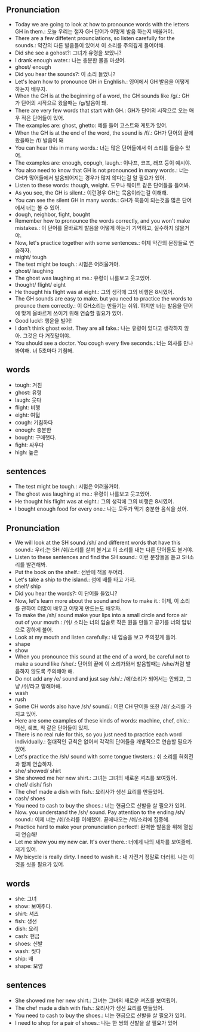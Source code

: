 ## Pronunciation
- Today we are going to look at how to pronounce words with the letters GH in them.: 오늘 우리는 철자 GH 단어가 어떻게 발음 하는지 배울거야.
- There are a few diffetent prounciations, so listen carefully for the sounds.: 약간의 다른 발음들이 있어서 이 소리를 주의깊게 들어야해.
- Did she see a gohost?: 그녀가 유령을 보았니? 
- I drank enough water.: 나는 충분한 물을 마셨어.
- ghost/ enough
- Did you hear the sounds?: 이 소리 들었니?
- Let's learn how to pronounce GH in Enghlish.: 영어에서 GH 발음을 어떻게 하는지 배우자.
- When the GH is at the beginning of a word, the GH sounds like /g/.: GH가 단어의 시작으로 왔을때는 /g/발음이 돼.
- There are very few words that start with GH.: GH가 단어의 시작으로 오는 매우 적은 단어들이 있어.
- The examples are: ghost, ghetto: 예를 들어 고스트와 게토가 있어.
- When the GH is at the end of the word, the sound is /f/.: GH가 단어의 끝에 왔을때는 /f/ 발음이 돼
- You can hear this in many words.: 너는 많은 단어들에서 이 소리를 들을수 있어.
- The examples are: enough, copugh, laugh.: 이나프, 코프, 래프 등이 예시야.
- You also need to know that GH is not pronounced in many words.: 너는 GH가 많어들에서 발음되어지는 경우가 많지 않다는걸 알 필요가 있어.
- Listen to these words: though, weight. 도우나 웨이트 같은 단어들을 들어봐.
- As you see, the GH is silent.: 이런경우 GH는 묵음이라는걸 이해해.
- You can see the silent GH in many words.: GH가 묵음이 되는것을 많은 단어에서 너는 볼 수 있어.
- dough, neighbor, fight, bought
- Remember how to pronounce the words correctly, and you won't make mistakes.: 이 단어를 올바르게 발음을 어떻게 하는기 기억하고, 실수하지 않을거야.
- Now, let's practice together with some sentences.: 이제 약간의 문장들로 연습하자.
- might/ tough
- The test might be tough.: 시험은 어려울거야.
- ghost/ laughing
- The ghost was laughing at me.: 유령이 나를보고 웃고있어.
- thought/ flight/ eight
- He thought his flight was at eight.: 그의 생각에 그의 비행은 8시였어.
- The GH sounds are easy to make. but you need to practice the words to prounce them correctly.: 이 GH소리는 만들기는 쉬워. 하지만 너는 발음을 단어에 맞게 올바르게 쓰이기 위해 연습할 필요가 있어.
- Good luck!: 행운을 빌어!
- I don't think ghost exist. They are all fake.: 나는 유령이 있다고 생각하지 않아. 그것은 다 거짓말이야.
- You should see a doctor. You cough every five seconds.: 너는 의사를 만나봐야해. 너 5초마다 기침해.

## words
- tough: 거친
- ghost: 유령
- laugh: 웃다
- flight: 비행
- eight: 여덟
- cough: 기침하다
- enough: 충분한
- bought: 구매햇다.
- fight: 싸우다
- high: 높은

## sentences
- The test might be tough.: 시험은 어려울거야.
- The ghost was laughing at me.: 유령이 나를보고 웃고있어.
- He thought his flight was at eight.: 그의 생각에 그의 비행은 8시였어.
- I bought enough food for every one.: 나는 모두가 먹기 충분한 음식을 샀어.

## Pronunciation
- We will look at the SH sound /sh/ and different words that have this sound.: 우리;는 SH /쉬/소리를 살펴 볼거고 이 소리를 내는 다른 단어들도 볼거야.
- Listen to these sentences and find the SH sound.: 이런 문장들을 듣고 SH소리를 발견해봐.
- Put the book on the shelf.: 선반에 책을 두어라.
- Let's take a ship to the island.: 섬에 배를 타고 가자.
- shelf/ ship
- Did you hear the words?: 이 단어들 들었니?
- Now, let's learn more about the sound and how to make it.: 이제, 이 소리를 관하여 더많이 배우고 어떻게 만드는도 배우자.
- To make the /sh/ sound make your lips into a small circle and force air out of your mouth.: /쉬/ 소리는 너의 입술로 작은 원을 만들고 공기를 너의 입밖으로 강하게 불어.
- Look at my mouth and listen carefully.: 내 입술을 보고 주의깊게 들어.
- shape
- show
- When you pronounce this sound at the end of a word, be careful not to make a sound like /she/.: 단어의 끝에 이 소리가와서 발음할때는 /she/처럼 발음하지 않도록 주의해야 해.
- Do not add any /e/ sound and just say /sh/.: /에/소리가 되어서는 안되고, 그냥 /쉬/라고 말해야해.
- wash
- rush
- Some CH words also have /sh/ sound/.: 어떤 CH 단어들 또한 /쉬/ 소리를 가지고 있어.
- Here are some examples of these kinds of words: machine, chef, chic.: 머신, 쉐프, 칙 같은 단어들이 있지.
- There is no real rule for this, so you just need to practice each word individually.: 절대적인 규칙은 없어서 각각의 단어들을 개별적으로 연습할 필요가 있어.
- Let's practice the /sh/ sound with some tongue tiwsters.: 쉬 소리를 혀회전과 함께 연습하자.
- she/ showed/ shirt
- She showed me her new shirt.: 그녀는 그녀의 새로운 셔츠를 보여줬어.
- chef/ dish/ fish
- The chef made a dish with fish.: 요리사가 생선 요리를 만들었어.
- cash/ shoes
- You need to cash to buy the shoes.: 너는 현금으로 신발을 살 필요가 있어. 
- Now. you understand the /sh/ sound. Pay attention to the ending /sh/ sound.: 이제 너는 /쉬/소리를 이해했어. 끝에나오는 /쉬/소리에 집중해.
- Practice hard to make your pronunciation perfect!: 완벽한 발음을 위해 열심히 연습해!
- Let me show you my new car. It's over there.: 너에게 나의 새차를 보여줄께. 저기 있어.
- My bicycle is really dirty. I need to wash it.: 내 자전거 정말로 더러워. 나는 이것을 씻을 필요가 있어.

## words
- she: 그녀
- show: 보여주다.
- shirt: 셔츠
- fish: 생선
- dish: 요리
- cash: 현금
- shoes: 신발
- wash: 씻다
- ship: 배
- shape: 모양

## sentences
- She showed me her new shirt.: 그녀는 그녀의 새로운 셔츠를 보여줬어.
- The chef made a dish with fish.: 요리사가 생선 요리를 만들었어.
- You need to cash to buy the shoes.: 너는 현금으로 신발을 살 필요가 있어. 
- I need to shop for a pair of shoes.: 나는 한 쌍의 신발을 살 필요가 있어

